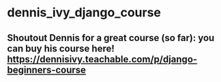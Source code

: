 # dennis_ivy_django_course

## Shoutout Dennis for a great course (so far): you can buy his course here! https://dennisivy.teachable.com/p/django-beginners-course
